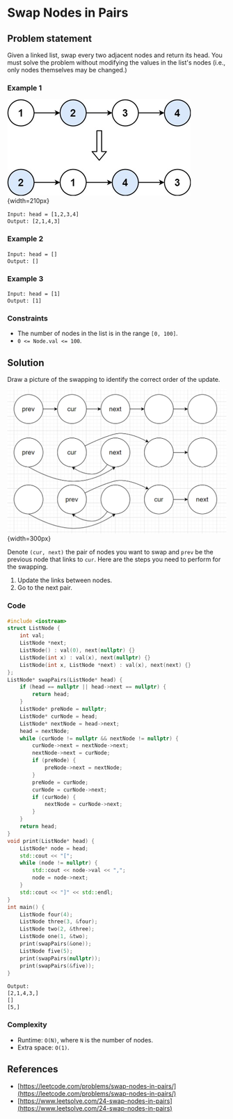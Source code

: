 # Swap Nodes in Pairs

## Problem statement
Given a linked list, swap every two adjacent nodes and return its head. You must solve the problem without modifying the values in the list's nodes (i.e., only nodes themselves may be changed.)
 
### Example 1
![The link list and its result in Example 1.](02_LL_24_swap_ex1.jpg){width=210px}
```text
Input: head = [1,2,3,4]
Output: [2,1,4,3]
```

### Example 2
```text
Input: head = []
Output: []
```
### Example 3
```text
Input: head = [1]
Output: [1]
``` 

### Constraints

* The number of nodes in the list is in the range `[0, 100]`.
* `0 <= Node.val <= 100`.

## Solution

Draw a picture of the swapping to identify the correct order of the update.

![The swapping steps.](02_LL_24_drawing_1.png){width=300px}

Denote `(cur, next)` the pair of nodes you want to swap and `prev` be the previous node that links to `cur`. Here are the steps you need to perform for the swapping.
1. Update the links between nodes.
2. Go to the next pair. 

### Code
```cpp
#include <iostream>
struct ListNode {
    int val;
    ListNode *next;
    ListNode() : val(0), next(nullptr) {}
    ListNode(int x) : val(x), next(nullptr) {}
    ListNode(int x, ListNode *next) : val(x), next(next) {}
};
ListNode* swapPairs(ListNode* head) {
    if (head == nullptr || head->next == nullptr) {
        return head;
    }
    ListNode* preNode = nullptr;
    ListNode* curNode = head; 
    ListNode* nextNode = head->next;  
    head = nextNode;
    while (curNode != nullptr && nextNode != nullptr) {
        curNode->next = nextNode->next;
        nextNode->next = curNode;
        if (preNode) {
            preNode->next = nextNode;
        }
        preNode = curNode;
        curNode = curNode->next;       
        if (curNode) {
            nextNode = curNode->next;
        }
    }
    return head;
}
void print(ListNode* head) {
    ListNode* node = head;
    std::cout << "[";
    while (node != nullptr) {
        std::cout << node->val << ",";
        node = node->next;
    }
    std::cout << "]" << std::endl;
}
int main() {
    ListNode four(4);
    ListNode three(3, &four);
    ListNode two(2, &three);
    ListNode one(1, &two);    
    print(swapPairs(&one));
    ListNode five(5);
    print(swapPairs(nullptr));
    print(swapPairs(&five));
}
```
```text
Output:
[2,1,4,3,]
[]
[5,]
```
### Complexity
* Runtime: `O(N)`, where `N` is the number of nodes.
* Extra space: `O(1)`.

## References
* [https://leetcode.com/problems/swap-nodes-in-pairs/](https://leetcode.com/problems/swap-nodes-in-pairs/)
* [https://www.leetsolve.com/24-swap-nodes-in-pairs](https://www.leetsolve.com/24-swap-nodes-in-pairs)
